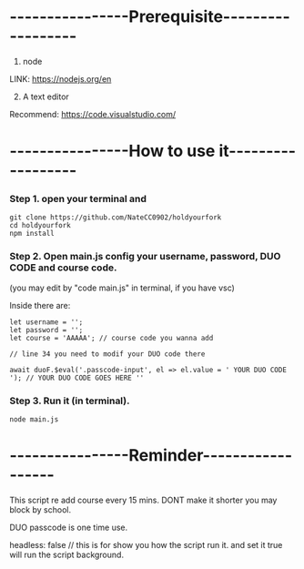 # ----------------Prerequisite------------------



1. node 

LINK: https://nodejs.org/en

2. A text editor 

Recommend: https://code.visualstudio.com/



# ----------------How to use it------------------



### Step 1. open your terminal and


```
git clone https://github.com/NateCC0902/holdyourfork
cd holdyourfork
npm install
```



### Step 2. Open main.js config your username, password, DUO CODE and course code. 


(you may edit by "code main.js" in terminal, if you have vsc)


Inside there are:

```
let username = ''; 
let password = ''; 
let course = 'AAAAA'; // course code you wanna add

// line 34 you need to modif your DUO code there

await duoF.$eval('.passcode-input', el => el.value = ' YOUR DUO CODE '); // YOUR DUO CODE GOES HERE ''

```



### Step 3. Run it (in terminal).


```
node main.js
```



# ----------------Reminder------------------




This script re add course every 15 mins. DONT make it shorter you may block by school.

DUO passcode is one time use. 

headless: false // this is for show you how the script run it. and set it true will run the script background.
